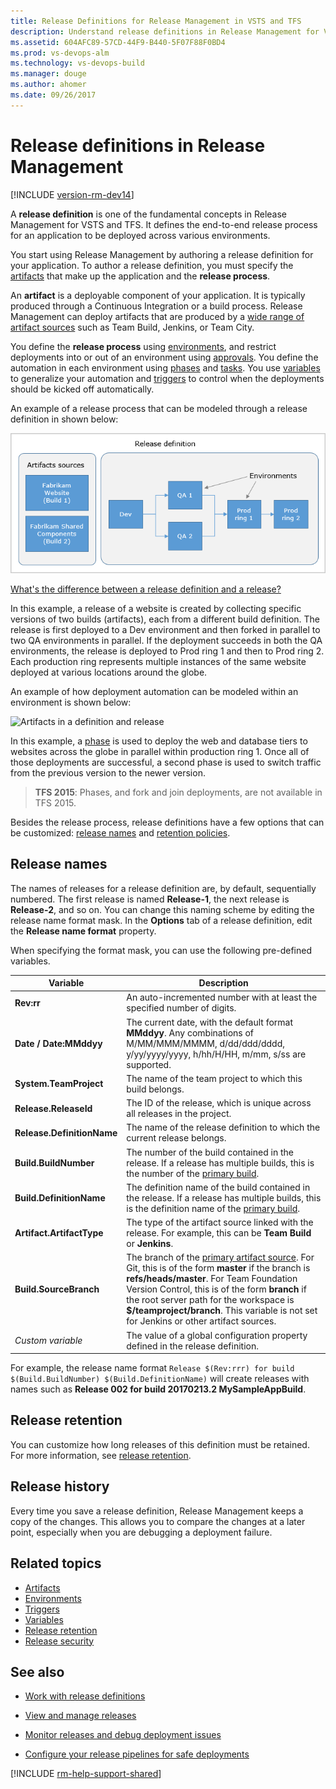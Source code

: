 ```yaml
---
title: Release Definitions for Release Management in VSTS and TFS
description: Understand release definitions in Release Management for Visual Studio Team Services (VSTS) and Team Foundation Server (TFS)
ms.assetid: 604AFC89-57CD-44F9-B440-5F07F88F0BD4
ms.prod: vs-devops-alm
ms.technology: vs-devops-build
ms.manager: douge
ms.author: ahomer
ms.date: 09/26/2017
---
```


# Release definitions in Release Management

[!INCLUDE [version-rm-dev14](../../../_shared/version-rm-dev14.md)]

A **release definition** is one of the fundamental concepts in Release Management for VSTS and TFS.
It defines the end-to-end release process for an application to be deployed across various environments.

You start using Release Management by authoring a release definition for your application. To author a release definition, you must specify the [artifacts](artifacts.md) that make up the application and the **release process**.

An **artifact** is a deployable component of your application. It is typically produced through a Continuous Integration or a build process. Release Management can deploy artifacts that are produced by a [wide range of artifact sources](artifacts.md#sources) such as Team Build, Jenkins, or Team City.

You define the **release process** using [environments](environments.md), and restrict deployments into or out of an environment using [approvals](environments.md#approvals). You define the automation in each environment using [phases](../../process/phases.md) and [tasks](../../process/tasks.md). You use [variables](variables.md) to generalize your automation and [triggers](triggers.md) to control when the deployments should be kicked off automatically.

An example of a release process that can be modeled through a release definition in shown below:

![Artifacts in a definition and release](_img/definition-01.png)

[What's the difference between a release definition and a release?](../../releases/index.md)

In this example, a release of a website is created by collecting specific versions of two builds (artifacts), each from a different build definition. The release is first deployed to a Dev environment and then forked in parallel to two QA environments in parallel. If the deployment succeeds in both the QA environments, the release is deployed to Prod ring 1 and then to Prod ring 2. Each production ring represents multiple instances of the same website deployed at various locations around the globe.

An example of how deployment automation can be modeled within an environment is shown below:

![Artifacts in a definition and release](_img/definition-02.png)

In this example, a [phase](../../process/phases.md) is used to deploy the web and database tiers to websites across the globe in parallel within production ring 1. Once all of those deployments are successful, a second phase is used to switch traffic from the previous version to the newer version.

> **TFS 2015**: Phases, and fork and join deployments, are not available in TFS 2015.

Besides the release process, release definitions have a few options that can be customized: 
[release names](#numbering) and [retention policies](../../policies/retention.md).

<h2 id="numbering">Release names</h2>

The names of releases for a release definition are, by default, sequentially numbered.
The first release is named **Release-1**, the next release is
**Release-2**, and so on. You can change this naming scheme by editing the
release name format mask. In the **Options** tab of a release definition,
edit the **Release name format** property.

When specifying the format mask, you can use the following pre-defined variables.

| Variable | Description |
|----------|-------------|
| **Rev:rr** | An auto-incremented number with at least the specified number of digits. |
| **Date / Date:MMddyy** | The current date, with the default format **MMddyy**. Any combinations of M/MM/MMM/MMMM, d/dd/ddd/dddd, y/yy/yyyy/yyyy, h/hh/H/HH, m/mm, s/ss are supported. |
| **System.TeamProject** | The name of the team project to which this build belongs. |
| **Release.ReleaseId** | The ID of the release, which is unique across all releases in the project. |
| **Release.DefinitionName** | The name of the release definition to which the current release belongs. |
| **Build.BuildNumber** | The number of the build contained in the release. If a release has multiple builds, this is the number of the [primary build](artifacts.md#primary-source). |
| **Build.DefinitionName** | The definition name of the build contained in the release. If a release has multiple builds, this is the definition name of the [primary build](artifacts.md#primary-source). |
| **Artifact.ArtifactType** | The type of the artifact source linked with the release. For example, this can be **Team Build** or **Jenkins**. |
| **Build.SourceBranch** | The branch of the [primary artifact source](artifacts.md#primary-source). For Git, this is of the form **master** if the branch is **refs/heads/master**. For Team Foundation Version Control, this is of the form **branch** if the root server path for the workspace is **$/teamproject/branch**. This variable is not set for Jenkins or other artifact sources. |
| *Custom variable* | The value of a global configuration property defined in the release definition. |

For example, the release name format `Release $(Rev:rrr) for build $(Build.BuildNumber) $(Build.DefinitionName)` will create releases with names such as **Release 002 for build 20170213.2 MySampleAppBuild**.

## Release retention

You can customize how long releases of this definition must be retained. For more information, see [release retention](../../policies/retention.md).

## Release history

Every time you save a release definition, Release Management keeps a copy of the changes. This allows you to compare the changes at a later point, especially when you are debugging a deployment failure.

## Related topics

* [Artifacts](artifacts.md)
* [Environments](environments.md)
* [Triggers](triggers.md)
* [Variables](variables.md)
* [Release retention](../../policies/retention.md)
* [Release security](../../policies/permissions.md#release-permissions)

## See also

* [Work with release definitions](../../../actions/work-with-release-definitions.md)

* [View and manage releases](../../../actions/view-manage-releases.md)

* [Monitor releases and debug deployment issues](../../../actions/debug-deployment-issues.md)

* [Configure your release pipelines for safe deployments](https://blogs.msdn.microsoft.com/visualstudioalm/2017/04/24/configuring-your-release-pipelines-for-safe-deployments/)

[!INCLUDE [rm-help-support-shared](../../../_shared/rm-help-support-shared.md)]
